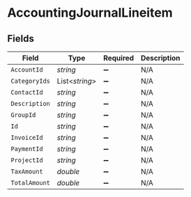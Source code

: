 # AccountingJournalLineitem


## Fields

| Field              | Type               | Required           | Description        |
| ------------------ | ------------------ | ------------------ | ------------------ |
| `AccountId`        | *string*           | :heavy_minus_sign: | N/A                |
| `CategoryIds`      | List<*string*>     | :heavy_minus_sign: | N/A                |
| `ContactId`        | *string*           | :heavy_minus_sign: | N/A                |
| `Description`      | *string*           | :heavy_minus_sign: | N/A                |
| `GroupId`          | *string*           | :heavy_minus_sign: | N/A                |
| `Id`               | *string*           | :heavy_minus_sign: | N/A                |
| `InvoiceId`        | *string*           | :heavy_minus_sign: | N/A                |
| `PaymentId`        | *string*           | :heavy_minus_sign: | N/A                |
| `ProjectId`        | *string*           | :heavy_minus_sign: | N/A                |
| `TaxAmount`        | *double*           | :heavy_minus_sign: | N/A                |
| `TotalAmount`      | *double*           | :heavy_minus_sign: | N/A                |